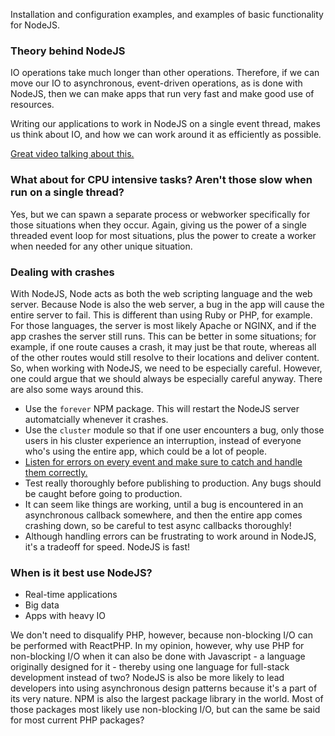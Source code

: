 Installation and configuration examples, and examples of basic functionality for NodeJS.

### Theory behind NodeJS
IO operations take much longer than other operations. Therefore, if we can move our IO to asynchronous, event-driven operations, as is done with NodeJS, then we can make apps that run very fast and make good use of resources.

Writing our applications to work in NodeJS on a single event thread, makes us think about IO, and how we can work around it as efficiently as possible.

[Great video talking about this.](https://www.youtube.com/watch?v=L0pjVcIsU6A)

### What about for CPU intensive tasks? Aren't those slow when run on a single thread?
Yes, but we can spawn a separate process or webworker specifically for those situations when they occur. Again, giving us the power of a single threaded event loop for most situations, plus the power to create a worker when needed for any other unique situation.

### Dealing with crashes
With NodeJS, Node acts as both the web scripting language and the web server. Because Node is also the web server, a bug in the app will cause the entire server to fail. This is different than using Ruby or PHP, for example. For those languages, the server is most likely Apache or NGINX, and if the app crashes the server still runs. This can be better in some situations; for example, if one route causes a crash, it may just be that route, whereas all of the other routes would still resolve to their locations and deliver content. So, when working with NodeJS, we need to be especially careful. However, one could argue that we should always be especially careful anyway. There are also some ways around this.

* Use the `forever` NPM package. This will restart the NodeJS server automatcially whenever it crashes.
* Use the `cluster` module so that if one user encounters a bug, only those users in his cluster experience an interruption, instead of everyone who's using the entire app, which could be a lot of people.
* [Listen for errors on every event and make sure to catch and handle them correctly.](https://www.joyent.com/node-js/production/design/errors) 
* Test really thoroughly before publishing to production. Any bugs should be caught before going to production.
* It can seem like things are working, until a bug is encountered in an asynchronous callback somewhere, and then the entire app comes crashing down, so be careful to test async callbacks thoroughly!
* Although handling errors can be frustrating to work around in NodeJS, it's a tradeoff for speed. NodeJS is fast! 

### When is it best use NodeJS?
* Real-time applications
* Big data 
* Apps with heavy IO

We don't need to disqualify PHP, however, because non-blocking I/O can be performed with ReactPHP. In my opinion, however, why use PHP for non-blocking I/O when it can also be done with Javascript - a language originally designed for it - thereby using one language for full-stack development instead of two? NodeJS is also be more likely to lead developers into using asynchronous design patterns because it's a part of its very nature. NPM is also the largest package library in the world. Most of those packages most likely use non-blocking I/O, but can the same be said for most current PHP packages?


